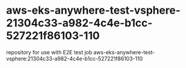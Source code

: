 # aws-eks-anywhere-test-vsphere-21304c33-a982-4c4e-b1cc-527221f86103-110
repository for use with E2E test job aws-eks-anywhere-test-vsphere:21304c33-a982-4c4e-b1cc-527221f86103-110
